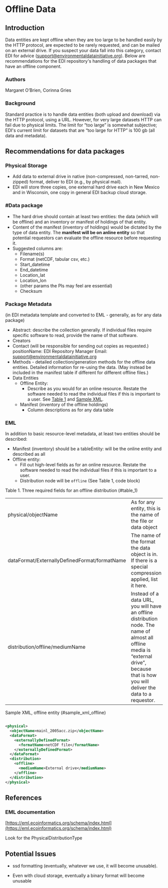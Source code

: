 # Offline Data

## Introduction

Data entities are kept offline when they are too large to be handled easily by the HTTP protocol, are expected to be rarely requested, and can be mailed on an external drive.  If you suspect your data fall into this category, contact EDI for advice (support@environmentaldatainitiative.org). Below are recommendations for the EDI repository's handling of data packages that have an offline component.

### Authors
Margaret O’Brien, Corinna Gries


### Background
Standard practice is to handle data entities (both upload and download) via the HTTP protocol, using a URL. However, for very large datasets HTTP can fail due to physical limits. The limit for “too large” is somewhat subjective; EDI's current limit for datasets that are “too large for HTTP” is 100 gb (all data and metadata). 

## Recommendations for data packages


### Physical Storage

*   Add data to external drive in native (non-compressed, non-tarred, non-zipped) format, deliver to EDI (e.g., by physical mail).
*   EDI will store three copies, one external hard drive each in New Mexico and in Wisconsin, one copy in general EDI backup cloud storage.


### #Data package

*   The hard drive should contain at least two entities: the data (which will be offline) and an inventory or manifest of holdings of that entity.
*   Content of the manifest (inventory of holdings) would be dictated by the type of data entity. The **manifest will be on anline entity** so that potential requestors can evaluate the offline resource before requesting it.
*  Suggested columns are:
    *   Filename(s)
    *   Format (netCDF, tabular csv, etc.)
    *   Start_datetime
    *   End_datetime
    *   Location_lat
    *   Location_lon
    *   (other params the PIs may feel are essential)
    *   Checksum
   
   



### Package Metadata 

(in EDI metadata template and converted to EML - generally, as for any data package)


*   Abstract: describe the collection generally. If individual files require specific software to read, provide the name of that software.
*   Creators
*   Contact (will be responsible for sending out copies as requested.) positionName: EDI Repository Manager Email: support@environmentaldatainitiative.org
*   Methods - detailed collection/generation methods for the offline data entities. Detailed information for re-using the data. (May instead be included in the manifest table if different for different offline files.)
*   Data Entities
    * Offline Entity: 
        *   Describe as you would for an online resource. Restate the software needed to read the individual files if this is important to a user. See [Table 1](#table_1) and [Sample XML](#sample_eml_offline).
    * Manifest (inventory of the offline holdings)
        *    Column descriptions as for any data table


### EML

In addition to basic resource-level metadata, at least two entities should be described:


*   Manifest (inventory) should be a tableEntity: will be the online entity and described as all 
*   Offline entity: 
    *   Fill out high-level fields as for an online resource. Restate the software needed to read the individual files if this is important to a user. 
    *   Distribution node will be `offline` (See Table 1, code block)


Table 1. Three required fields for an offline distribution  (#table_1)


<table>
  <tr>
   <td>physical/objectName
   </td>
   <td>As for any entity, this is the name of the file or data object
   </td>
  </tr>
  <tr>
   <td>dataFormat/ExternallyDefinedFormat/formatName
   </td>
   <td>The name of the format the data object is in. If there is a special compression applied, list it here.
   </td>
  </tr>
  <tr>
   <td>distribution/offline/mediumName
   </td>
   <td>Instead of a data URL, you will have an offline distribution node. The name of almost all offline media is “external drive”, because that is how you will deliver the data to a requestor.
   </td>
  </tr>
</table>


Sample XML, offline entity (#sample_xml_offline)

```xml

<physical>
  <objectName>mainl_2005acc.zip</objectName>
  <dataFormat>
    <externallyDefinedFormat>
      <formatName>netCDF file</formatName>
    </externallyDefinedFormat>
  </dataFormat>
  <distribution>
    <offline>
      <mediumName>External drive</mediumName>
    </offline>
  </distribution>
</physical>

```


##  References


### EML documentation

[https://eml.ecoinformatics.org/schema/index.html](https://eml.ecoinformatics.org/schema/index.html)

Look for the PhysicalDistributionType

## Potential Issues

- ssd formatting (eventually, whatever we use, it will become unusable).

- Even with cloud storage, eventually a binary format will become unusable






